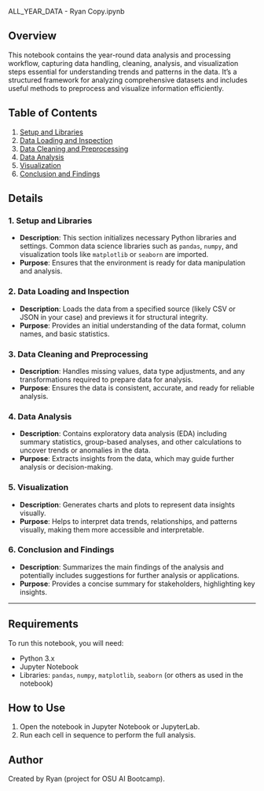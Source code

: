  ALL_YEAR_DATA - Ryan Copy.ipynb

## Overview
This notebook contains the year-round data analysis and processing workflow, capturing data handling, cleaning, analysis, and visualization steps essential for understanding trends and patterns in the data. It’s a structured framework for analyzing comprehensive datasets and includes useful methods to preprocess and visualize information efficiently.

## Table of Contents
1. [Setup and Libraries](#setup-and-libraries)
2. [Data Loading and Inspection](#data-loading-and-inspection)
3. [Data Cleaning and Preprocessing](#data-cleaning-and-preprocessing)
4. [Data Analysis](#data-analysis)
5. [Visualization](#visualization)
6. [Conclusion and Findings](#conclusion-and-findings)

## Details

### 1. Setup and Libraries
- **Description**: This section initializes necessary Python libraries and settings. Common data science libraries such as `pandas`, `numpy`, and visualization tools like `matplotlib` or `seaborn` are imported.
- **Purpose**: Ensures that the environment is ready for data manipulation and analysis.

### 2. Data Loading and Inspection
- **Description**: Loads the data from a specified source (likely CSV or JSON in your case) and previews it for structural integrity.
- **Purpose**: Provides an initial understanding of the data format, column names, and basic statistics.

### 3. Data Cleaning and Preprocessing
- **Description**: Handles missing values, data type adjustments, and any transformations required to prepare data for analysis.
- **Purpose**: Ensures the data is consistent, accurate, and ready for reliable analysis.

### 4. Data Analysis
- **Description**: Contains exploratory data analysis (EDA) including summary statistics, group-based analyses, and other calculations to uncover trends or anomalies in the data.
- **Purpose**: Extracts insights from the data, which may guide further analysis or decision-making.

### 5. Visualization
- **Description**: Generates charts and plots to represent data insights visually.
- **Purpose**: Helps to interpret data trends, relationships, and patterns visually, making them more accessible and interpretable.

### 6. Conclusion and Findings
- **Description**: Summarizes the main findings of the analysis and potentially includes suggestions for further analysis or applications.
- **Purpose**: Provides a concise summary for stakeholders, highlighting key insights.

---

## Requirements
To run this notebook, you will need:
- Python 3.x
- Jupyter Notebook
- Libraries: `pandas`, `numpy`, `matplotlib`, `seaborn` (or others as used in the notebook)

## How to Use
1. Open the notebook in Jupyter Notebook or JupyterLab.
2. Run each cell in sequence to perform the full analysis.

## Author
Created by Ryan (project for OSU AI Bootcamp).

